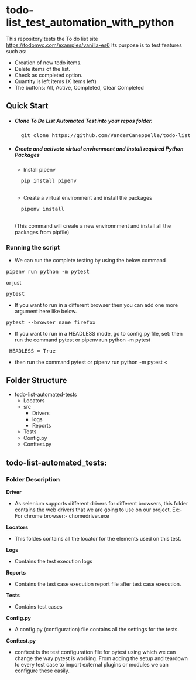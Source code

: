 # todo-list_test_automation_with_python

This repository tests the To do list site https://todomvc.com/examples/vanilla-es6
Its purpose is to test features such as: 
- Creation of new todo items.
- Delete items of the list.
- Check as completed option.
- Quantity is left items (X items left)
- The buttons: All, Active, Completed, Clear Completed

## Quick Start
- ##### Clone To Do List Automated Test into your repos folder.
    <pre>
    git clone https://github.com/VanderCaneppelle/todo-list_automated-test.git</pre>

- ##### Create and activate virtual environment and Install required Python Packages
    - Install pipenv
    <pre>
    pip install pipenv
    </pre>
    - Create a virtual environment and install the packages
    <pre>
    pipenv install
    </pre> 
    (This command will create a new environnment and install all the packages from pipfile)
    

### Running the script
- We can run the complete testing by using the below command
<pre>
pipenv run python -m pytest
</pre>
or just
<pre>
pytest
</pre>
- If you want to run in a different browser then you can add one more argument here like below.
<pre>
pytest --browser_name firefox
</pre>
- If you want to run in a HEADLESS mode, go to config.py file, set: then run the command pytest or pipenv run python -m pytest
<pre>
 HEADLESS = True
</pre>
- then run the command pytest or pipenv run python -m pytest
<

## Folder Structure
- todo-list-automated-tests
    - Locators 
    - src
        - Drivers 
        - logs
        - Reports
    - Tests
    - Config.py
    - Conftest.py

## todo-list-automated_tests:
### Folder Description
**Driver**
- As selenium supports different drivers for different browsers, this folder contains the web drivers that we are going to use on our project.
    Ex:- For chrome browser:- chomedriver.exe

**Locators**
- This foldes contains all the locator for the elements used on this test.

**Logs**
- Contains the test execution logs

**Reports**
- Contains the test case execution report file after test case execution.

**Tests**
- Contains test cases 
 
**Config.py**
- A config.py (configuration) file contains all the settings for the tests.


**Conftest.py**
- conftest is the test configuration file for pytest using which we can change the way pytest is working. From adding the setup and teardown to every test case to import external plugins or modules we can configure these easily.



